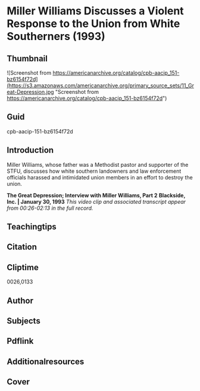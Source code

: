 # Miller Williams Discusses a Violent Response to the Union from White Southerners (1993)

## Thumbnail

![Screenshot from https://americanarchive.org/catalog/cpb-aacip_151-bz6154f72d](https://s3.amazonaws.com/americanarchive.org/primary_source_sets/11_Great-Depression.jpg "Screenshot from https://americanarchive.org/catalog/cpb-aacip_151-bz6154f72d")

## Guid
cpb-aacip-151-bz6154f72d

## Introduction

Miller Williams, whose father was a Methodist pastor and supporter of the STFU, discusses how white southern landowners and law enforcement officials harassed and intimidated union members in an effort to destroy the union.

<b>The Great Depression; Interview with Miller Williams, Part 2</b>
<b>Blackside, Inc. | January 30, 1993</b>
<i>This video clip and associated transcript appear from 00:26-02:13 in the full record.</i>

## Teachingtips

## Citation

## Cliptime

0026,0133

## Author
## Subjects
## Pdflink
## Additionalresources
## Cover
